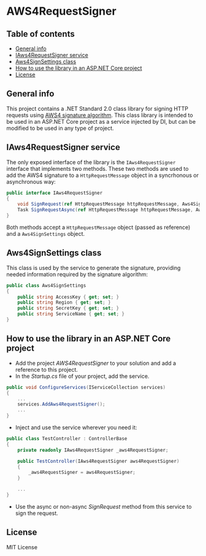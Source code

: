 # AWS4RequestSigner

## Table of contents
* [General info](#general-info)
* [IAws4RequestSigner service](#iaws4requestsigner-service)
* [Aws4SignSettings class](#aws4signsettings-class)
* [How to use the library in an ASP.NET Core project](#how-to-use-the-library-in-an-aspnet-core-project)
* [License](#license)

## General info
This project contains a .NET Standard 2.0 class library for signing HTTP requests using [AWS4 signature algorithm](https://docs.aws.amazon.com/general/latest/gr/sigv4_signing.html). This class library is intended to be used in an ASP.NET Core project as a service injected by DI, but can be modified to be used in any type of project.

## IAws4RequestSigner service
The only exposed interface of the library is the `IAws4RequestSigner` interface that implements two methods. These two methods are used to add the AWS4 signature to a `HttpRequestMessage` object in a syncrhonous or asynchronous way:
```c#
public interface IAws4RequestSigner
{
    void SignRequest(ref HttpRequestMessage httpRequestMessage, Aws4SignSettings aws4SignSettings);
    Task SignRequestAsync(ref HttpRequestMessage httpRequestMessage, Aws4SignSettings aws4SignSettings);
}
```
Both methods accept a `HttpRequestMessage` object (passed as reference) and a `Aws4SignSettings` object.

## Aws4SignSettings class
This class is used by the service to generate the signature, providing needed information required by the signature algorithm:
```c#
public class Aws4SignSettings
{
    public string AccessKey { get; set; }
    public string Region { get; set; }
    public string SecretKey { get; set; }
    public string ServiceName { get; set; }
}
```

## How to use the library in an ASP.NET Core project
* Add the project *AWS4RequestSigner* to your solution and add a reference to this project.
* In the *Startup.cs* file of your project, add the service.
```c#
public void ConfigureServices(IServiceCollection services)
{
    ...
    services.AddAws4RequestSigner();
    ...
}
```
* Inject and use the service wherever you need it:
```c#
public class TestController : ControllerBase
{
    private readonly IAws4RequestSigner _aws4RequestSigner;

    public TestController(IAws4RequestSigner aws4RequestSigner)
    {
        _aws4RequestSigner = aws4RequestSigner;
    }

    ...
}
```
* Use the async or non-async *SignRequest* method from this service to sign the request.

## License
MIT License
